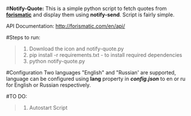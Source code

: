 
#**Notify-Quote:**
This is a simple python script to fetch quotes from **[forismatic](http://forismatic.com/)** and display them using **notify-send**. Script is fairly simple.

API Documentation: http://forismatic.com/en/api/

#Steps to run: 
>1. Download the icon and notify-quote.py 
>2. pip install -r requirements.txt - to install required dependencies 
>3. python notify-quote.py

#Configuration
Two languages "English"  and "Russian' are supported, language can be configured using **lang** property in ***config.json*** to en or ru for English or Russian respectively.

#TO DO:
>1. Autostart Script



